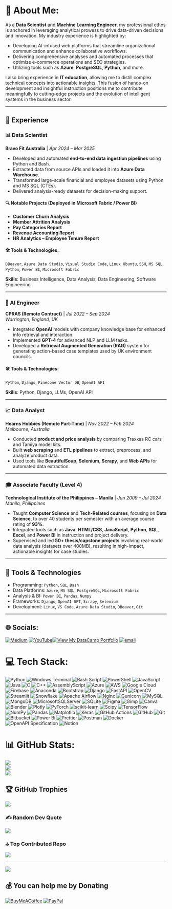 # 💫 About Me:
As a **Data Scientist** and **Machine Learning Engineer**, my professional ethos is anchored in leveraging analytical prowess to drive data-driven decisions and innovation. My industry experience is highlighted by:

- Developing AI-infused web platforms that streamline organizational communication and enhance collaborative workflows.
- Delivering comprehensive analyses and automated processes that optimize e-commerce operations and SEO strategies.
- Utilizing tools such as **Azure**, **PostgreSQL**, **Python**, and more.

I also bring experience in **IT education**, allowing me to distill complex technical concepts into actionable insights. This fusion of hands-on development and insightful instruction positions me to contribute meaningfully to cutting-edge projects and the evolution of intelligent systems in the business sector.

---

## 💼 Experience

### 📊 Data Scientist  
**Bravo Fit Australia** | *Apr 2024 – Mar 2025*

- Developed and automated **end-to-end data ingestion pipelines** using Python and Bash.
- Extracted data from source APIs and loaded it into **Azure Data Warehouse**.
- Transformed large-scale financial and employee datasets using Python and MS SQL (CTEs).
- Delivered analysis-ready datasets for decision-making support.

#### 🔍 Notable Projects (Deployed in Microsoft Fabric / Power BI)
- **Customer Churn Analysis**  
- **Member Attrition Analysis**  
- **Pay Categories Report**  
- **Revenue Accounting Report**  
- **HR Analytics – Employee Tenure Report**

#### 🛠 Tools & Technologies:
`DBeaver`, `Azure Data Studio`, `Visual Studio Code`, `Linux Ubuntu`, `SSH`, `MS SQL`, `Python`, `Power BI`, `Microsoft Fabric`

**Skills**: Business Intelligence, Data Analysis, Data Engineering, Software Engineering

---

### 🤖 AI Engineer  
**CPRAS (Remote Contract)** | *Jul 2022 – Sep 2024*  
*Warrington, England, UK*

- Integrated **OpenAI** models with company knowledge base for enhanced info retrieval and interaction.
- Implemented **GPT-4** for advanced NLP and LLM tasks.
- Developed a **Retrieval Augmented Generation (RAG)** system for generating action-based case templates used by UK environment councils.

#### 🛠 Tools & Technologies:
`Python`, `Django`, `Pinecone Vector DB`, `OpenAI API`

**Skills**: Python, Django, LLMs, OpenAI API

---

### 📈 Data Analyst  
**Hearns Hobbies (Remote Part-Time)** | *Nov 2022 – Feb 2024*  
*Melbourne, Australia*

- Conducted **product and price analysis** by comparing Traxxas RC cars and Tamiya model kits.
- Built **web scraping** and **ETL pipelines** to extract, preprocess, and analyze product data.
- Used tools like **BeautifulSoup**, **Selenium**, **Scrapy**, and **Web APIs** for automated data extraction.

---

### 🎓 Associate Faculty (Level 4)  
**Technological Institute of the Philippines – Manila** | *Jun 2009 – Jul 2024*  
*Manila, Philippines*

- Taught **Computer Science** and **Tech-Related courses**, focusing on **Data Science**, to over 40 students per semester with an average course rating of **93%**.
- Integrated tools such as **Java**, **HTML/CSS**, **JavaScript**, **Python**, **SQL**, **Excel**, and **Power BI** in instruction and project delivery.
- Supervised and led **50+ thesis/capstone projects** involving real-world data analysis (datasets over 400MB), resulting in high-impact, actionable insights for case studies.

---

## 🧰 Tools & Technologies

- Programming: `Python`, `SQL`, `Bash`
- Data Platforms: `Azure`, `MS SQL`, `PostgreSQL`, `Microsoft Fabric`
- Analysis & BI: `Power BI`, `Pandas`, `Numpy`
- Frameworks: `Django`, `OpenAI GPT`, `Scrapy`, `Selenium`
- Development: `Linux`, `VS Code`, `Azure Data Studio`, `DBeaver`, `Git`

---




## 🌐 Socials:
[![Medium](https://img.shields.io/badge/Medium-12100E?logo=medium&logoColor=white)](https://medium.com/@dabryan) [![YouTube](https://img.shields.io/badge/YouTube-%23FF0000.svg?logo=YouTube&logoColor=white)](https://youtube.com/@@dataanalysiscourse785)[![View My DataCamp Portfolio](https://img.shields.io/badge/DataCamp-View%20Portfolio-brightgreen?logo=datacamp&logoColor=white)](https://www.datacamp.com/portfolio/dadidelux)
 [![email](https://img.shields.io/badge/Email-D14836?logo=gmail&logoColor=white)](mailto:dadidelux@gmail.com) 

# 💻 Tech Stack:
![Python](https://img.shields.io/badge/python-3670A0?style=for-the-badge&logo=python&logoColor=ffdd54) ![Windows Terminal](https://img.shields.io/badge/Windows%20Terminal-%234D4D4D.svg?style=for-the-badge&logo=windows-terminal&logoColor=white) ![Bash Script](https://img.shields.io/badge/bash_script-%23121011.svg?style=for-the-badge&logo=gnu-bash&logoColor=white) ![PowerShell](https://img.shields.io/badge/PowerShell-%235391FE.svg?style=for-the-badge&logo=powershell&logoColor=white) ![JavaScript](https://img.shields.io/badge/javascript-%23323330.svg?style=for-the-badge&logo=javascript&logoColor=%23F7DF1E) ![Java](https://img.shields.io/badge/java-%23ED8B00.svg?style=for-the-badge&logo=openjdk&logoColor=white) ![C](https://img.shields.io/badge/c-%2300599C.svg?style=for-the-badge&logo=c&logoColor=white) ![C++](https://img.shields.io/badge/c++-%2300599C.svg?style=for-the-badge&logo=c%2B%2B&logoColor=white) ![AssemblyScript](https://img.shields.io/badge/assembly%20script-%23000000.svg?style=for-the-badge&logo=assemblyscript&logoColor=white) ![Azure](https://img.shields.io/badge/azure-%230072C6.svg?style=for-the-badge&logo=microsoftazure&logoColor=white) ![AWS](https://img.shields.io/badge/AWS-%23FF9900.svg?style=for-the-badge&logo=amazon-aws&logoColor=white) ![Google Cloud](https://img.shields.io/badge/GoogleCloud-%234285F4.svg?style=for-the-badge&logo=google-cloud&logoColor=white) ![Firebase](https://img.shields.io/badge/firebase-%23039BE5.svg?style=for-the-badge&logo=firebase) ![Anaconda](https://img.shields.io/badge/Anaconda-%2344A833.svg?style=for-the-badge&logo=anaconda&logoColor=white) ![Bootstrap](https://img.shields.io/badge/bootstrap-%238511FA.svg?style=for-the-badge&logo=bootstrap&logoColor=white) ![Django](https://img.shields.io/badge/django-%23092E20.svg?style=for-the-badge&logo=django&logoColor=white) ![FastAPI](https://img.shields.io/badge/FastAPI-005571?style=for-the-badge&logo=fastapi) ![OpenCV](https://img.shields.io/badge/opencv-%23white.svg?style=for-the-badge&logo=opencv&logoColor=white) ![Streamlit](https://img.shields.io/badge/Streamlit-%23FE4B4B.svg?style=for-the-badge&logo=streamlit&logoColor=white) ![Snowflake](https://img.shields.io/badge/snowflake-%2329B5E8.svg?style=for-the-badge&logo=snowflake&logoColor=white) ![Apache Airflow](https://img.shields.io/badge/Apache%20Airflow-017CEE?style=for-the-badge&logo=Apache%20Airflow&logoColor=white) ![Nginx](https://img.shields.io/badge/nginx-%23009639.svg?style=for-the-badge&logo=nginx&logoColor=white) ![Gunicorn](https://img.shields.io/badge/gunicorn-%298729.svg?style=for-the-badge&logo=gunicorn&logoColor=white) ![MySQL](https://img.shields.io/badge/mysql-4479A1.svg?style=for-the-badge&logo=mysql&logoColor=white) ![MongoDB](https://img.shields.io/badge/MongoDB-%234ea94b.svg?style=for-the-badge&logo=mongodb&logoColor=white) ![MicrosoftSQLServer](https://img.shields.io/badge/Microsoft%20SQL%20Server-CC2927?style=for-the-badge&logo=microsoft%20sql%20server&logoColor=white) ![SQLite](https://img.shields.io/badge/sqlite-%2307405e.svg?style=for-the-badge&logo=sqlite&logoColor=white) ![Figma](https://img.shields.io/badge/figma-%23F24E1E.svg?style=for-the-badge&logo=figma&logoColor=white) ![Gimp](https://img.shields.io/badge/Gimp-657D8B?style=for-the-badge&logo=gimp&logoColor=FFFFFF) ![Canva](https://img.shields.io/badge/Canva-%2300C4CC.svg?style=for-the-badge&logo=Canva&logoColor=white) ![Blender](https://img.shields.io/badge/blender-%23F5792A.svg?style=for-the-badge&logo=blender&logoColor=white) ![Plotly](https://img.shields.io/badge/Plotly-%233F4F75.svg?style=for-the-badge&logo=plotly&logoColor=white) ![PyTorch](https://img.shields.io/badge/PyTorch-%23EE4C2C.svg?style=for-the-badge&logo=PyTorch&logoColor=white) ![scikit-learn](https://img.shields.io/badge/scikit--learn-%23F7931E.svg?style=for-the-badge&logo=scikit-learn&logoColor=white) ![Scipy](https://img.shields.io/badge/SciPy-%230C55A5.svg?style=for-the-badge&logo=scipy&logoColor=%white) ![TensorFlow](https://img.shields.io/badge/TensorFlow-%23FF6F00.svg?style=for-the-badge&logo=TensorFlow&logoColor=white) ![NumPy](https://img.shields.io/badge/numpy-%23013243.svg?style=for-the-badge&logo=numpy&logoColor=white) ![Pandas](https://img.shields.io/badge/pandas-%23150458.svg?style=for-the-badge&logo=pandas&logoColor=white) ![Matplotlib](https://img.shields.io/badge/Matplotlib-%23ffffff.svg?style=for-the-badge&logo=Matplotlib&logoColor=black) ![Keras](https://img.shields.io/badge/Keras-%23D00000.svg?style=for-the-badge&logo=Keras&logoColor=white) ![GitHub Actions](https://img.shields.io/badge/github%20actions-%232671E5.svg?style=for-the-badge&logo=githubactions&logoColor=white) ![GitHub](https://img.shields.io/badge/github-%23121011.svg?style=for-the-badge&logo=github&logoColor=white) ![Git](https://img.shields.io/badge/git-%23F05033.svg?style=for-the-badge&logo=git&logoColor=white) ![Bitbucket](https://img.shields.io/badge/bitbucket-%230047B3.svg?style=for-the-badge&logo=bitbucket&logoColor=white) ![Power Bi](https://img.shields.io/badge/power_bi-F2C811?style=for-the-badge&logo=powerbi&logoColor=black) ![Prettier](https://img.shields.io/badge/prettier-%23F7B93E.svg?style=for-the-badge&logo=prettier&logoColor=black) ![Postman](https://img.shields.io/badge/Postman-FF6C37?style=for-the-badge&logo=postman&logoColor=white) ![Docker](https://img.shields.io/badge/docker-%230db7ed.svg?style=for-the-badge&logo=docker&logoColor=white) ![OpenAPI Specification](https://img.shields.io/badge/openapiinitiative-%23000000.svg?style=for-the-badge&logo=openapiinitiative&logoColor=white) ![Notion](https://img.shields.io/badge/Notion-%23000000.svg?style=for-the-badge&logo=notion&logoColor=white)
# 📊 GitHub Stats:
![](https://github-readme-stats.vercel.app/api?username=dadidelux&theme=dark&hide_border=false&include_all_commits=false&count_private=false)<br/>
![](https://nirzak-streak-stats.vercel.app/?user=dadidelux&theme=dark&hide_border=false)<br/>
![](https://github-readme-stats.vercel.app/api/top-langs/?username=dadidelux&theme=dark&hide_border=false&include_all_commits=false&count_private=false&layout=compact)

## 🏆 GitHub Trophies
![](https://github-profile-trophy.vercel.app/?username=dadidelux&theme=radical&no-frame=false&no-bg=true&margin-w=4)

### ✍️ Random Dev Quote
![](https://quotes-github-readme.vercel.app/api?type=horizontal&theme=radical)

### 🔝 Top Contributed Repo
![](https://github-contributor-stats.vercel.app/api?username=dadidelux&limit=5&theme=dark&combine_all_yearly_contributions=true)

---
[![](https://visitcount.itsvg.in/api?id=dadidelux&icon=0&color=0)](https://visitcount.itsvg.in)

  ## 💰 You can help me by Donating
  [![BuyMeACoffee](https://img.shields.io/badge/Buy%20Me%20a%20Coffee-ffdd00?style=for-the-badge&logo=buy-me-a-coffee&logoColor=black)](https://buymeacoffee.com/buymeacoffee.com/daddidata) [![PayPal](https://img.shields.io/badge/PayPal-00457C?style=for-the-badge&logo=paypal&logoColor=white)](https://paypal.me/paypal.me/BDadiz) 

  
<!-- Proudly created with GPRM ( https://gprm.itsvg.in ) -->
